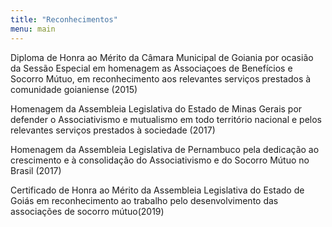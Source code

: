 ```yaml
---
title: "Reconhecimentos"
menu: main
---
```


Diploma de Honra ao Mérito da Câmara Municipal de Goiania por ocasião da Sessão Especial em homenagem as Associaçoes de Benefícios e Socorro Mútuo, em reconhecimento aos relevantes serviços prestados à comunidade goianiense (2015)

Homenagem da Assembleia Legislativa do Estado de Minas Gerais por defender o Associativismo e mutualismo em todo território nacional e pelos relevantes serviços prestados à sociedade (2017)

Homenagem da Assembleia Legislativa de Pernambuco pela dedicação ao crescimento e à consolidação do Associativismo e do Socorro Mútuo no Brasil (2017)

Certificado de Honra ao Mérito da Assembleia Legislativa do Estado de Goiás em reconhecimento ao trabalho pelo desenvolvimento das associações de socorro mútuo(2019)